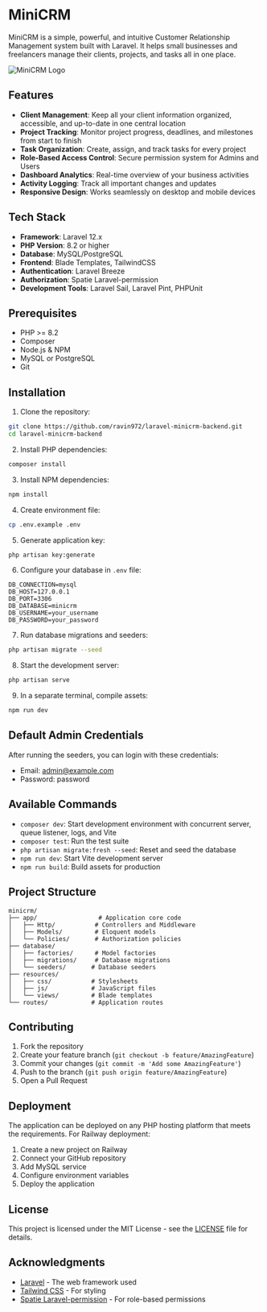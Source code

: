 # MiniCRM

MiniCRM is a simple, powerful, and intuitive Customer Relationship Management system built with Laravel. It helps small businesses and freelancers manage their clients, projects, and tasks all in one place.

![MiniCRM Logo](public/favicon.ico)

## Features

- **Client Management**: Keep all your client information organized, accessible, and up-to-date in one central location
- **Project Tracking**: Monitor project progress, deadlines, and milestones from start to finish
- **Task Organization**: Create, assign, and track tasks for every project
- **Role-Based Access Control**: Secure permission system for Admins and Users
- **Dashboard Analytics**: Real-time overview of your business activities
- **Activity Logging**: Track all important changes and updates
- **Responsive Design**: Works seamlessly on desktop and mobile devices

## Tech Stack

- **Framework**: Laravel 12.x
- **PHP Version**: 8.2 or higher
- **Database**: MySQL/PostgreSQL
- **Frontend**: Blade Templates, TailwindCSS
- **Authentication**: Laravel Breeze
- **Authorization**: Spatie Laravel-permission
- **Development Tools**: Laravel Sail, Laravel Pint, PHPUnit

## Prerequisites

- PHP >= 8.2
- Composer
- Node.js & NPM
- MySQL or PostgreSQL
- Git

## Installation

1. Clone the repository:
```bash
git clone https://github.com/ravin972/laravel-minicrm-backend.git
cd laravel-minicrm-backend
```

2. Install PHP dependencies:
```bash
composer install
```

3. Install NPM dependencies:
```bash
npm install
```

4. Create environment file:
```bash
cp .env.example .env
```

5. Generate application key:
```bash
php artisan key:generate
```

6. Configure your database in `.env` file:
```env
DB_CONNECTION=mysql
DB_HOST=127.0.0.1
DB_PORT=3306
DB_DATABASE=minicrm
DB_USERNAME=your_username
DB_PASSWORD=your_password
```

7. Run database migrations and seeders:
```bash
php artisan migrate --seed
```

8. Start the development server:
```bash
php artisan serve
```

9. In a separate terminal, compile assets:
```bash
npm run dev
```

## Default Admin Credentials

After running the seeders, you can login with these credentials:
- Email: admin@example.com
- Password: password

## Available Commands

- `composer dev`: Start development environment with concurrent server, queue listener, logs, and Vite
- `composer test`: Run the test suite
- `php artisan migrate:fresh --seed`: Reset and seed the database
- `npm run dev`: Start Vite development server
- `npm run build`: Build assets for production

## Project Structure

```plaintext
minicrm/
├── app/                 # Application core code
│   ├── Http/           # Controllers and Middleware
│   ├── Models/         # Eloquent models
│   └── Policies/       # Authorization policies
├── database/
│   ├── factories/      # Model factories
│   ├── migrations/     # Database migrations
│   └── seeders/       # Database seeders
├── resources/
│   ├── css/           # Stylesheets
│   ├── js/            # JavaScript files
│   └── views/         # Blade templates
└── routes/            # Application routes
```

## Contributing

1. Fork the repository
2. Create your feature branch (`git checkout -b feature/AmazingFeature`)
3. Commit your changes (`git commit -m 'Add some AmazingFeature'`)
4. Push to the branch (`git push origin feature/AmazingFeature`)
5. Open a Pull Request

## Deployment

The application can be deployed on any PHP hosting platform that meets the requirements. For Railway deployment:

1. Create a new project on Railway
2. Connect your GitHub repository
3. Add MySQL service
4. Configure environment variables
5. Deploy the application

## License

This project is licensed under the MIT License - see the [LICENSE](LICENSE) file for details.

## Acknowledgments

- [Laravel](https://laravel.com) - The web framework used
- [Tailwind CSS](https://tailwindcss.com) - For styling
- [Spatie Laravel-permission](https://github.com/spatie/laravel-permission) - For role-based permissions